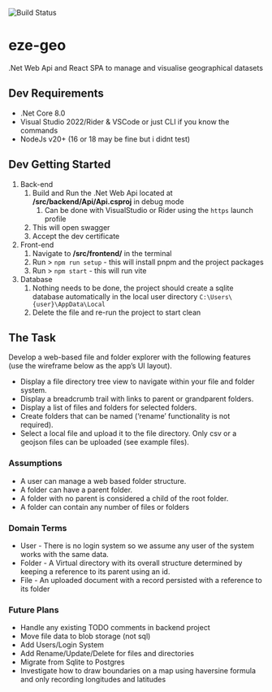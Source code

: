 ![Build Status](https://github.com/tomarks/eze-geo/actions/workflows/dotnet.yml/badge.svg)

# eze-geo
.Net Web Api and React SPA to manage and visualise geographical datasets

## Dev Requirements
- .Net Core 8.0
- Visual Studio 2022/Rider & VSCode or just CLI if you know the commands
- NodeJs v20+ (16 or 18 may be fine but i didnt test)

## Dev Getting Started
1. Back-end
   1. Build and Run the .Net Web Api located at **/src/backend/Api/Api.csproj** in debug mode
      1. Can be done with VisualStudio or Rider using the `https` launch profile 
   2. This will open swagger
   3. Accept the dev certificate
2. Front-end
   1. Navigate to **/src/frontend/** in the terminal
   2. Run > `npm run setup` - this will install pnpm and the project packages
   3. Run > `npm start` - this will run vite
3. Database
   1. Nothing needs to be done, the project should create a sqlite database automatically in the local user directory `C:\Users\{user}\AppData\Local`
   2. Delete the file and re-run the project to start clean

## The Task
Develop a web-based file and folder explorer with the following features (use the wireframe below as the app’s UI layout).
- Display a file directory tree view to navigate within your file and folder system.
- Display a breadcrumb trail with links to parent or grandparent folders.
- Display a list of files and folders for selected folders.
- Create folders that can be named (‘rename’ functionality is not required).
- Select a local file and upload it to the file directory. Only csv or a geojson files can be uploaded (see example files).

### Assumptions
- A user can manage a web based folder structure.
- A folder can have a parent folder.
- A folder with no parent is considered a child of the root folder.
- A folder can contain any number of files or folders

### Domain Terms
- User - There is no login system so we assume any user of the system works with the same data.
- Folder - A Virtual directory with its overall structure determined by keeping a reference to its parent using an id.
- File - An uploaded document with a record persisted with a reference to its folder

### Future Plans
- Handle any existing TODO comments in backend project
- Move file data to blob storage (not sql)
- Add Users/Login System
- Add Rename/Update/Delete for files and directories
- Migrate from Sqlite to Postgres
- Investigate how to draw boundaries on a map using haversine formula and only recording longitudes and latitudes
 
